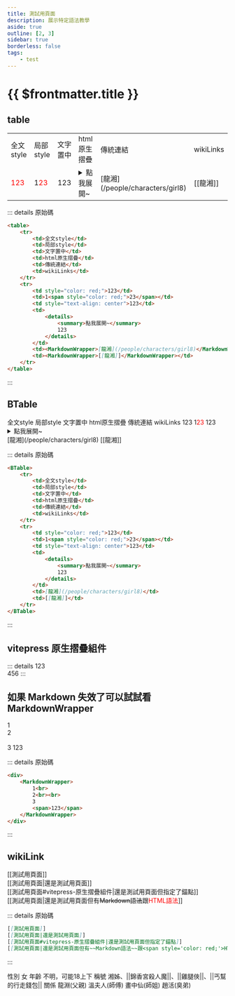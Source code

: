 ```yaml
---
title: 測試用頁面
description: 展示特定語法教學
aside: true
outline: [2, 3]
sidebar: true
borderless: false
tags:
    - test
---
```


# {{ $frontmatter.title }}

## table

<table>
    <tr>
        <td>全文style</td>
        <td>局部style</td>
        <td>文字置中</td>
        <td>html原生摺疊</td>
        <td>傳統連結</td>
        <td>wikiLinks</td>
    </tr>
    <tr>
        <td style='color: red;'>123</td>
        <td>1<span style='color: red;'>23</span></td>
        <td style='text-align: center'>123</td>
        <td><details><summary>點我展開~</summary>123</details></td>
        <td><MarkdownWrapper>[龍湘](/people/characters/girl8)</MarkdownWrapper></td>
        <td><MarkdownWrapper>[[龍湘]]</MarkdownWrapper></td>
    </tr>
</table>

::: details 原始碼

```markdown
<table>
    <tr>
        <td>全文style</td>
        <td>局部style</td>
        <td>文字置中</td>
        <td>html原生摺疊</td>
        <td>傳統連結</td>
        <td>wikiLinks</td>
    </tr>
    <tr>
        <td style="color: red;">123</td>
        <td>1<span style="color: red;">23</span></td>
        <td style="text-align: center">123</td>
        <td>
            <details>
                <summary>點我展開~</summary>
                123
            </details>
        </td>
        <td><MarkdownWrapper>[龍湘](/people/characters/girl8)</MarkdownWrapper></td>
        <td><MarkdownWrapper>[[龍湘]]</MarkdownWrapper></td>
    </tr>
</table>
```

:::

## BTable

<BTable>
    <tr>
        <td>全文style</td>
        <td>局部style</td>
        <td>文字置中</td>
        <td>html原生摺疊</td>
        <td>傳統連結</td>
        <td>wikiLinks</td>
    </tr>
    <tr>
        <td style='color: red;'>123</td>
        <td>1<span style='color: red;'>23</span></td>
        <td style='text-align: center'>123</td>
        <td><details><summary>點我展開~</summary>123</details></td>
        <td>[龍湘](/people/characters/girl8)</td>
        <td>[[龍湘]]</td>
    </tr>
</BTable>

::: details 原始碼

```markdown
<BTable>
    <tr>
        <td>全文style</td>
        <td>局部style</td>
        <td>文字置中</td>
        <td>html原生摺疊</td>
        <td>傳統連結</td>
        <td>wikiLinks</td>
    </tr>
    <tr>
        <td style="color: red;">123</td>
        <td>1<span style="color: red;">23</span></td>
        <td style="text-align: center">123</td>
        <td>
            <details>
                <summary>點我展開~</summary>
                123
            </details>
        </td>
        <td>[龍湘](/people/characters/girl8)</td>
        <td>[[龍湘]]</td>
    </tr>
</BTable>
```

:::

## vitepress 原生摺疊組件

::: details
123  
456
:::

## 如果 Markdown 失效了可以試試看 MarkdownWrapper

<div>
    <MarkdownWrapper>
        1<br>
        2<br><br>
        3
        <span>123</span>
    </MarkdownWrapper>
</div>

::: details 原始碼

```markdown
<div>
    <MarkdownWrapper>
        1<br>
        2<br><br>
        3
        <span>123</span>
    </MarkdownWrapper>
</div>
```

:::

## wikiLink

[[測試用頁面]]  
[[測試用頁面|還是測試用頁面]]  
[[測試用頁面#vitepress-原生摺疊組件|還是測試用頁面但指定了錨點]]  
[[測試用頁面|還是測試用頁面但有~~Markdown語法~~跟<span style='color: red;'>HTML語法</span>]]

::: details 原始碼

```markdown
[[測試用頁面]]  
[[測試用頁面|還是測試用頁面]]  
[[測試用頁面#vitepress-原生摺疊組件|還是測試用頁面但指定了錨點]]  
[[測試用頁面|還是測試用頁面但有~~Markdown語法~~跟<span style='color: red;'>HTML語法</span>]]
```

:::

<ChTabs position="bottom">
  <ChTab title="龍湘">
    <Ch
      src='/images/characters/girl_8/normal.png' 
      position='right'/>
    <ChName nameZh='龍湘' nameEn='Long Xiang' position='right' />
    <ChTable>
      <ChTr>
        <ChTd isTitle=true>
          性別
        </ChTd>
        <ChTd>
          女
        </ChTd>
      </ChTr>
      <ChTr>
        <ChTd isTitle=true>
          年齡
        </ChTd>
        <ChTd>
          不明，可能18上下
        </ChTd>
      </ChTr>
      <ChTr>
        <ChTd isTitle=true position='center'>
          稱號
        </ChTd>
      </ChTr>
      <ChTr>
        <ChTd position='center'>
          湘姊、||錦香宮殺人魔||、||雞腿俠||、||丐幫的行走錢包||
        </ChTd>
      </ChTr>
      <ChTr>
        <ChTd isTitle=true position='center'>
          關係
        </ChTd>
      </ChTr>
      <ChTr>
        <ChTd position='center'>
          龍淵(父親)
        </ChTd>
      </ChTr>
      <ChTr>
        <ChTd position='center'>  
            溫夫人(師傅)
        </ChTd>
      </ChTr>
      <ChTr>
        <ChTd position='center'>
          畫中仙(師姐)
        </ChTd>
      </ChTr>
      <ChTr>
        <ChTd position='center'>
          趙活(臭弟)
        </ChTd>
      </ChTr>
    </ChTable>
  </ChTab>
  <ChTab title="debug">
    <ChC 
      src='/images/characters/girl_8/girl8_drumstick.png' 
      nameTitle='小師妹'
      nameMain='唐默鈴'
      desc='aaaaaaaaaaaaaaaaaaaaaaaaaaaaaaaaaaaaaaaaaaaaaaaaaaaaaaaaaaaaaaaaaaaaaaaaaaaaaaaaaaaaaaaaaaaaaaaaaaaaaaaaaaaaaaaaaaaaa'
      :animation=true />
  </ChTab>
  <ChTab title="debug">
    <ChC 
      src='/images/characters/girl_8/normal.png' 
      nameMain='龍湘'
      desc='師承錦香宮，劍法精絕的清麗佳人。<br>踏著父親從前的足跡踽踽前行，嚮往能夠承其父志，行俠四方。'
      :animation=false />
  </ChTab>
  <ChTab title="戰鬥">
    <Ch src='/images/characters/girl_8/angry3.png'
          position='right'
          :animation=true />
    <ChName 
      nameZh='戰鬥'
      nameEn='Fight'/>
  </ChTab>
</ChTabs>
